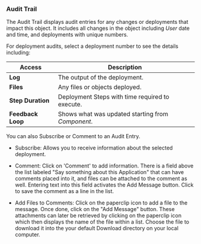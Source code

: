### Audit Trail

The Audit Trail displays audit entries for any changes or deployments that impact this object. It includes all changes in the object including _User_ date and time, and deployments with unique numbers.

For deployment audits, select a deployment number to see the details including:

| Access | Description |
| --- | --- |
|**Log** | The output of the deployment. |
|**Files**| Any files or objects deployed.|
|**Step Duration**| Deployment Steps with time required to execute.|
|**Feedback Loop**| Shows what was updated starting from _Component_.|

You can also Subscribe or Comment to an Audit Entry.

- Subscribe: Allows you to receive information about the selected deployment.

- Comment: Click on 'Comment' to add information. There is a field above the list labeled "Say something about this Application" that can have comments placed into it, and files can be attached to the comment as well. Entering text into this field activates the Add Message button. Click to save the comment as a line in the list.

- Add Files to Comments: Click on the paperclip icon to add a file to the message.  Once done, click on the "Add Message" button. These attachments can later be retrieved by clicking on the paperclip icon which then displays the name of the file within a list. Choose the file to download it into the your default Download directory on your local computer.
